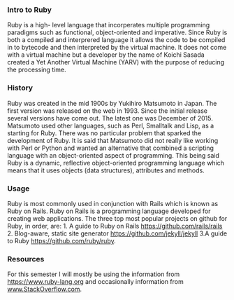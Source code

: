 ### Intro to Ruby
Ruby is a high- level language that incorperates multiple programming paradigms such as functional, object-oriented and imperative. Since Ruby is both a compiled and interprered language it allows the code to be compiled in to bytecode and then interpreted by the virtual machine. It does not come with a virtual machine but a developer by the name of Koichi Sasada created a Yet Another Virtual Machine (YARV) with the purpose of reducing the processing time.

### History
Ruby was created in the mid 1900s by Yukihiro Matsumoto in Japan. The first version 
was released on the web in 1993. Since the initial release several versions have come out. The latest one was December of 2015. 
Matsumoto used other languages, such as Perl, Smalltalk and Lisp, as a starting for Ruby. There was no particular problem that sparked the development of Ruby. It is said that Matsumoto did not really like working with Perl or Python and wanted an alternative that combined a scripting 
language with an object-oriented aspect of programming. This being said Ruby is a dynamic, reflective object-oriented programming language which means that it uses objects (data structures), attributes and methods. 

### Usage
Ruby is most commonly used in conjunction with Rails which is known as Ruby on Rails. Ruby on Rails is a programming language developed for creating web applications. The three top most popular projects on github for Ruby, in order, are: 1. A guide to Ruby on Rails https://github.com/rails/rails 2. Blog-aware, static site generator https://github.com/jekyll/jekyll 3.A guide to Ruby https://github.com/ruby/ruby. 


### Resources 

For this semester I will mostly be using the information from https://www.ruby-lang.org and occasionally information from www.StackOverflow.com.
